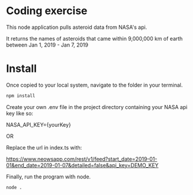 # Coding exercise
This node application pulls asteroid data from NASA's api.

It returns the names of asteroids that came within 9,000,000 km of earth between Jan 1, 2019 - Jan 7, 2019

# Install
Once copied to your local system, navigate to the folder in your terminal.
   ```sh
   npm install
   ```

Create your own .env file in the project directory containing your NASA api key like so:

NASA_API_KEY={yourKey}

OR

Replace the url in index.ts with:

https://www.neowsapp.com/rest/v1/feed?start_date=2019-01-01&end_date=2019-01-07&detailed=false&api_key=DEMO_KEY

Finally, run the program with node.
   ```sh
   node .
   ```
